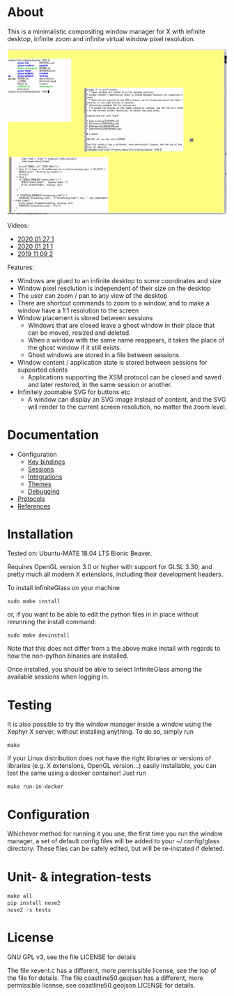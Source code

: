# About

This is a minimalistic compositing window manager for X with infinite
desktop, infinite zoom and infinite virtual window pixel resolution.

[![Screenshot](docs/images/InfiniteGlass-2019-11-09-2.gif)](https://www.youtube.com/watch?v=E8f2KwgvxK4)

Videos:
* [2020 01 27 1](https://www.youtube.com/watch?v=vbt7qtwiLiM)
* [2020 01 21 1](https://www.youtube.com/watch?v=d6oQAOMXReU)
* [2019 11 09 2](https://www.youtube.com/watch?v=E8f2KwgvxK4)

Features:

* Windows are glued to an infinite desktop to some coordinates and size
* Window pixel resolution is independent of their size on the desktop
* The user can zoom / pan to any view of the desktop
* There are shortcut commands to zoom to a window, and to make a window have a 1:1 resolution to the screen
* Window placement is stored between sessions
  * Windows that are closed leave a ghost window in their place that can be moved, resized and deleted.
  * When a window with the same name reappears, it takes the place of the ghost window if it still exists.
  * Ghost windows are stored in a file between sessions.
* Window content / application state is stored between sessions for supported clients
  * Applications supporting the XSM protocol can be closed and saved and later restored, in the same session or another.
* Infinitely zoomable SVG for buttons etc
  * A window can display an SVG image instead of content, and the SVG will render to the current screen resolution, no matter the zoom level.

# Documentation

* Configuration
  * [Key bindings](docs/KEYMAP.md)
  * [Sessions](docs/SESSION.md)
  * [Integrations](docs/INTEGRATIONS.md)
  * [Themes](docs/THEMES.md)
  * [Debugging](docs/DEBUGGING.md)
* [Protocols](docs/PROTOCOLS.md)
* [References](docs/REFERENCES.md)

# Installation

Tested on: Ubuntu-MATE 18.04 LTS Bionic Beaver.

Requires OpenGL version 3.0 or higher with support for GLSL 3.30, and pretty much all modern X extensions, including their development headers.

To install InfiniteGlass on your machine

    sudo make install

or, if you want to be able to edit the python files in in place without rerunning the install command:

    sudo make devinstall
   
Note that this does not differ from a the above make install with regards to how the non-python binaries are installed.

Once installed, you should be able to select InfiniteGlass among the available sessions when logging in.

# Testing

It is also possible to try the window manager inside a window using the Xephyr X server, without installing anything. To do so, simply run

    make

If your Linux distribution does not have the right libraries or versions of libraries (e.g. X extensions, OpenGL version...) easily installable, you can test the same using a docker container! Just run

    make run-in-docker

# Configuration

Whichever method for running it you use, the first time you run the window manager, a set of default config files will be added to your ~/.config/glass directory. These files can be safely edited, but will be re-instated if deleted.

# Unit- & integration-tests

    make all
    pip install nose2
    nose2 -s tests

# License

GNU GPL v3, see the file LICENSE for details

The file xevent.c has a different, more permissible license, see the top of the file for details.
The file coastline50.geojson has a different, more permissible license, see coastline50.geojson.LICENSE for details.
